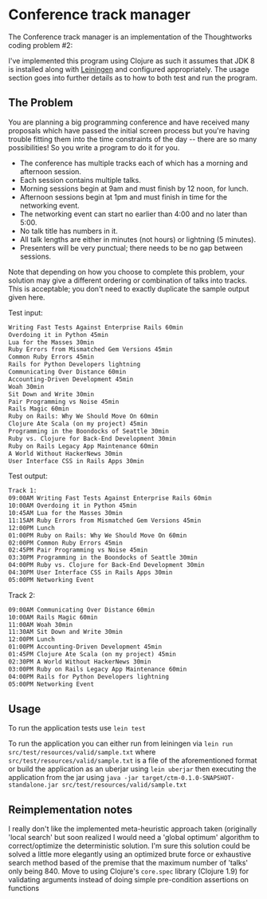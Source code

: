 # Conference track manager

The Conference track manager is an implementation of the Thoughtworks coding
problem #2:

I've implemented this program using Clojure as such it assumes that JDK 8 is
installed along with [Leiningen](https://leiningen.org/) and configured
appropriately. The usage section goes into further details as to how to both
test and run the program.

## The Problem

You are planning a big programming conference and have received many proposals
which have passed the initial screen process but you're having trouble fitting
them into the time constraints of the day -- there are so many possibilities!
So you write a program to do it for you.

- The conference has multiple tracks each of which has a morning and afternoon
  session.
- Each session contains multiple talks.
- Morning sessions begin at 9am and must finish by 12 noon, for lunch.
- Afternoon sessions begin at 1pm and must finish in time for the networking
  event.
- The networking event can start no earlier than 4:00 and no later than 5:00.
- No talk title has numbers in it.
- All talk lengths are either in minutes (not hours) or lightning (5 minutes).
- Presenters will be very punctual; there needs to be no gap between sessions.
 
Note that depending on how you choose to complete this problem, your solution
may give a different ordering or combination of talks into tracks. This is
acceptable; you don't need to exactly duplicate the sample output given here.
 
Test input:
```txt
Writing Fast Tests Against Enterprise Rails 60min
Overdoing it in Python 45min
Lua for the Masses 30min
Ruby Errors from Mismatched Gem Versions 45min
Common Ruby Errors 45min
Rails for Python Developers lightning
Communicating Over Distance 60min
Accounting-Driven Development 45min
Woah 30min
Sit Down and Write 30min
Pair Programming vs Noise 45min
Rails Magic 60min
Ruby on Rails: Why We Should Move On 60min
Clojure Ate Scala (on my project) 45min
Programming in the Boondocks of Seattle 30min
Ruby vs. Clojure for Back-End Development 30min
Ruby on Rails Legacy App Maintenance 60min
A World Without HackerNews 30min
User Interface CSS in Rails Apps 30min
```
 
Test output: 
```txt
Track 1:
09:00AM Writing Fast Tests Against Enterprise Rails 60min
10:00AM Overdoing it in Python 45min
10:45AM Lua for the Masses 30min
11:15AM Ruby Errors from Mismatched Gem Versions 45min
12:00PM Lunch
01:00PM Ruby on Rails: Why We Should Move On 60min
02:00PM Common Ruby Errors 45min
02:45PM Pair Programming vs Noise 45min
03:30PM Programming in the Boondocks of Seattle 30min
04:00PM Ruby vs. Clojure for Back-End Development 30min
04:30PM User Interface CSS in Rails Apps 30min
05:00PM Networking Event
```
 
Track 2:
```txt
09:00AM Communicating Over Distance 60min
10:00AM Rails Magic 60min
11:00AM Woah 30min
11:30AM Sit Down and Write 30min
12:00PM Lunch
01:00PM Accounting-Driven Development 45min
01:45PM Clojure Ate Scala (on my project) 45min
02:30PM A World Without HackerNews 30min
03:00PM Ruby on Rails Legacy App Maintenance 60min
04:00PM Rails for Python Developers lightning
05:00PM Networking Event
```

## Usage

To run the application tests use `lein test`

To run the application you can either run from leiningen via `lein run
src/test/resources/valid/sample.txt` where `src/test/resources/valid/sample.txt`
is a file of the aforementioned format or build the application as an uberjar
using `lein uberjar` then executing the application from the jar using `java -jar
target/ctm-0.1.0-SNAPSHOT-standalone.jar src/test/resources/valid/sample.txt`

## Reimplementation notes

I really don't like the implemented meta-heuristic approach taken (originally 'local search' but soon realized I would need a 'global optimum' algorithm to correct/optimize the deterministic solution. I'm sure this solution could be solved a little more elegantly using an optimized brute force or exhaustive search method based of the premise that the maximum number of 'talks' only being 840.
Move to using Clojure's `core.spec` library (Clojure 1.9) for validating arguments instead of doing simple pre-condition assertions on functions
